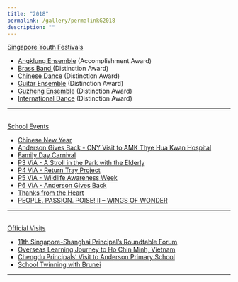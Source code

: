 ```yaml
---
title: "2018"
permalink: /gallery/permalinkG2018
description: ""
---
```

<p><u>Singapore Youth Festivals<br /></u></p>
<ul>
<li><a href="https://www.facebook.com/pg/Anderson-Primary-School-Official-248457555191296/photos/?tab=album&amp;album_id=1644918275545210">Angklung Ensemble</a>&nbsp;(Accomplishment Award)</li>
<li><a href="https://www.facebook.com/pg/Anderson-Primary-School-Official-248457555191296/photos/?tab=album&amp;album_id=1644924435544594">Brass Band&nbsp;</a>(Distinction Award)</li>
<li><a href="https://www.facebook.com/pg/Anderson-Primary-School-Official-248457555191296/photos/?tab=album&amp;album_id=1642063269164044">Chinese&nbsp;Dance</a>&nbsp;(Distinction Award)</li>
<li><a href="https://www.facebook.com/permalink.php?story_fbid=1629218207115217&amp;id=248457555191296">Guitar&nbsp;Ensemble</a>&nbsp;(Distinction Award)</li>
<li><a href="https://www.facebook.com/pg/Anderson-Primary-School-Official-248457555191296/photos/?tab=album&amp;album_id=1632261736810864">Guzheng&nbsp;Ensemble</a>&nbsp;(Distinction Award)</li>
<li><a href="https://www.facebook.com/pg/Anderson-Primary-School-Official-248457555191296/photos/?tab=album&amp;album_id=1645790278791343">International Dance</a>&nbsp;(Distinction Award)</li>
</ul>
<hr />
<p><br /><u>School Events</u></p>
<ul>
<li><a href="https://www.facebook.com/pg/Anderson-Primary-School-Official-248457555191296/photos/?tab=album&amp;album_id=1581112021925836">Chinese New Year</a></li>
<li><a href="https://www.facebook.com/pg/Anderson-Primary-School-Official-248457555191296/photos/?tab=album&amp;album_id=1598649503505421">Anderson&nbsp;Gives Back - CNY Visit to AMK Thye Hua Kwan Hospital</a></li>
<li><a href="https://www.facebook.com/pg/Anderson-Primary-School-Official-248457555191296/photos/?tab=album&amp;album_id=1613770525326652">Family Day Carnival</a></li>
<li><a href="https://www.facebook.com/pg/Anderson-Primary-School-Official-248457555191296/photos/?tab=album&amp;album_id=1592112664159105">P3 ViA - A Stroll in the Park with the Elderly</a></li>
<li><a href="https://www.facebook.com/pg/Anderson-Primary-School-Official-248457555191296/photos/?tab=album&amp;album_id=1592111110825927">P4 ViA - Return Tray Project</a></li>
<li><a href="https://www.facebook.com/pg/Anderson-Primary-School-Official-248457555191296/photos/?tab=album&amp;album_id=1739885479381822">P5 ViA - Wildlife Awareness Week</a></li>
<li><a href="https://www.facebook.com/pg/Anderson-Primary-School-Official-248457555191296/photos/?tab=album&amp;album_id=1924931770877191">P6 ViA - Anderson Gives Back</a></li>
<li><a href="https://www.facebook.com/pg/Anderson-Primary-School-Official-248457555191296/photos/?tab=album&amp;album_id=1760927810610922">Thanks from the Heart</a></li>
<li><a href="https://www.facebook.com/pg/Anderson-Primary-School-Official-248457555191296/photos/?tab=album&amp;album_id=1919092581461110">PEOPLE. PASSION. POISE! II &ndash; WINGS OF WONDER</a></li>
</ul>
<hr />
<p><br /><u>Official Visits</u></p>
<ul>
<li><a href="https://www.facebook.com/pg/Anderson-Primary-School-Official-248457555191296/photos/?tab=album&amp;album_id=1628382953865409">11th Singapore-Shanghai Principal&rsquo;s Roundtable Forum</a></li>
<li><a href="https://www.facebook.com/pg/Anderson-Primary-School-Official-248457555191296/photos/?tab=album&amp;album_id=1718286174875086">Overseas Learning Journey to Ho Chin Minh, Vietnam</a></li>
<li><a href="https://www.facebook.com/pg/Anderson-Primary-School-Official-248457555191296/photos/?tab=album&amp;album_id=1848650131838689">Chengdu Principals&rsquo; Visit to Anderson Primary School</a></li>
<li><a href="https://www.facebook.com/pg/Anderson-Primary-School-Official-248457555191296/photos/?tab=album&amp;album_id=1810228302347539">School Twinning with Brunei</a></li>
</ul>
<hr />